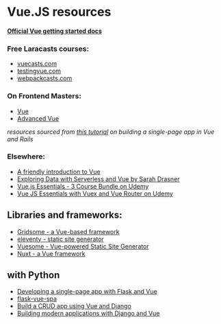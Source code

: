 # Vue.JS resources

**[Official Vue getting started docs](https://vuejs.org/v2/guide/)**

### Free Laracasts courses:

- [vuecasts.com](https://laracasts.com/series/learn-vue-2-step-by-step)
- [testingvue.com](https://laracasts.com/series/testing-vue)
- [webpackcasts.com](https://laracasts.com/series/webpack-for-everyone)

### On Frontend Masters:

- [Vue](https://frontendmasters.com/courses/vue/)
- [Advanced Vue](https://frontendmasters.com/courses/advanced-vue/)

_resources sourced from [this tutorial](https://product.voxmedia.com/2018/3/1/16801140/building-a-modern-single-page-app-with-vue-and-rails) on building a single-page app in Vue and Rails_

### Elsewhere:

- [A friendly introduction to Vue](https://appendto.com/2016/11/a-friendly-introduction-to-vue-js/)
- [Exploring Data with Serverless and Vue by Sarah Drasner](https://css-tricks.com/exploring-data-with-serverless-and-vue-part-i/)
- [Vue.js Essentials - 3 Course Bundle on Udemy](https://www.udemy.com/course/vuejs-2-essentials/)
- [Vue JS Essentials with Vuex and Vue Router on Udemy](https://www.udemy.com/course/vue-js-course/)

## Libraries and frameworks:

- [Gridsome - a Vue-based framework](https://gridsome.org/)
- [eleventy - static site generator](https://www.11ty.dev/)
- [Vuesome - Vue-powered Static Site Generator](https://vuepress.vuejs.org/)
- [Nuxt - a Vue framework](https://github.com/nuxt)

## with Python

- [Developing a single-page app with Flask and Vue](https://testdriven.io/blog/developing-a-single-page-app-with-flask-and-vuejs/)
- [flask-vue-spa](https://github.com/oleg-agapov/flask-vue-spa)
- [Build a CRUD app using Vue and Django](https://codesource.io/build-a-crud-application-vue-and-django/)
- [Building modern applications with Django and Vue](https://auth0.com/blog/building-modern-applications-with-django-and-vuejs/)
